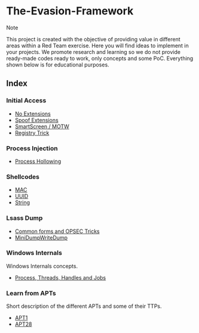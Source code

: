# The-Evasion-Framework

> [!NOTE]
> This project is created with the objective of providing value in different areas within a Red Team exercise. Here you will find ideas to implement in your projects. We promote research and learning so we do not provide ready-made codes ready to work, only concepts and some PoC. Everything shown below is for educational purposes. 

## Index

### Initial Access
- <a href="NoExtensions.md">No Extensions</a> 
- <a href="SpoofExt.md">Spoof Extensions</a>
- <a href="MOTW.md">SmartScreen / MOTW</a>
- <a href="RegTrick.md">Registry Trick</a>
  
### Process Injection
- <a href="pHollowing.md">Process Hollowing</a> 
<!-- - <a href="pHypnosis.md">Process Hypnosis</a> -->


### Shellcodes
- <a href="MAC.md">MAC</a> 
- <a href="UUID.md">UUID</a> 
- <a href="String.md">String</a>

### Lsass Dump
- <a href="LsassCommon.md">Common forms and OPSEC Tricks</a> 
- <a href="MiniDumpWriteDump.md">MiniDumpWriteDump</a>
<!-- - <a href="RtlSilentProcessExit.md">RtlSilentProcessExit</a> -->


<!-- ### Find Windows Defender Exclusions -->

### Windows Internals
Windows Internals concepts.
- <a href="Process&Threads.md">Process, Threads, Handles and Jobs</a>
<!-- - <a href="KernelCallbacks.md">Kernel Callbacks Functions</a> -->

### Learn from APTs
Short description of the different APTs and some of their TTPs.
- <a href="APT1.md">APT1</a>
- <a href="APT28.md">APT28</a> 
